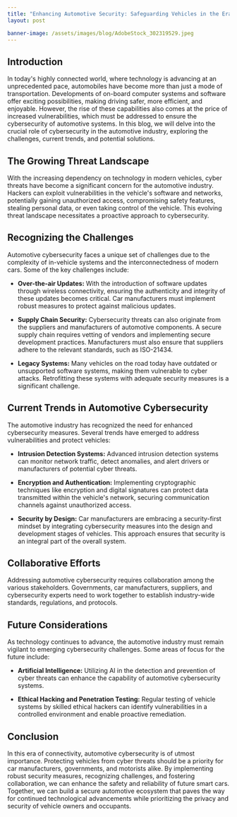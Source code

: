 ```yaml
---
title: "Enhancing Automotive Security: Safeguarding Vehicles in the Era of Connectivity"
layout: post

banner-image: /assets/images/blog/AdobeStock_302319529.jpeg
---
```


## Introduction

In today's highly connected world, where technology is advancing at an unprecedented pace, automobiles have become more than just a mode of transportation. Developments of on-board computer systems and software offer exciting possibilities, making driving safer, more efficient, and enjoyable. However, the rise of these capabilities also comes at the price of increased vulnerabilities, which must be addressed to ensure the cybersecurity of automotive systems. In this blog, we will delve into the crucial role of cybersecurity in the automotive industry, exploring the challenges, current trends, and potential solutions.

## The Growing Threat Landscape

With the increasing dependency on technology in modern vehicles, cyber threats have become a significant concern for the automotive industry. Hackers can exploit vulnerabilities in the vehicle's software and networks, potentially gaining unauthorized access, compromising safety features, stealing personal data, or even taking control of the vehicle. This evolving threat landscape necessitates a proactive approach to cybersecurity.

## Recognizing the Challenges

Automotive cybersecurity faces a unique set of challenges due to the complexity of in-vehicle systems and the interconnectedness of modern cars. Some of the key challenges include:

- **Over-the-air Updates:** With the introduction of software updates through wireless connectivity, ensuring the authenticity and integrity of these updates becomes critical. Car manufacturers must implement robust measures to protect against malicious updates.

- **Supply Chain Security:** Cybersecurity threats can also originate from the suppliers and manufacturers of automotive components. A secure supply chain requires vetting of vendors and implementing secure development practices. Manufacturers must also ensure that suppliers adhere to the relevant standards, such as ISO-21434.

- **Legacy Systems:** Many vehicles on the road today have outdated or unsupported software systems, making them vulnerable to cyber attacks. Retrofitting these systems with adequate security measures is a significant challenge.

## Current Trends in Automotive Cybersecurity

The automotive industry has recognized the need for enhanced cybersecurity measures. Several trends have emerged to address vulnerabilities and protect vehicles:

- **Intrusion Detection Systems:** Advanced intrusion detection systems can monitor network traffic, detect anomalies, and alert drivers or manufacturers of potential cyber threats.

- **Encryption and Authentication:** Implementing cryptographic techniques like encryption and digital signatures can protect data transmitted within the vehicle's network, securing communication channels against unauthorized access.

- **Security by Design:** Car manufacturers are embracing a security-first mindset by integrating cybersecurity measures into the design and development stages of vehicles. This approach ensures that security is an integral part of the overall system.

## Collaborative Efforts

Addressing automotive cybersecurity requires collaboration among the various stakeholders. Governments, car manufacturers, suppliers, and cybersecurity experts need to work together to establish industry-wide standards, regulations, and protocols.

## Future Considerations

As technology continues to advance, the automotive industry must remain vigilant to emerging cybersecurity challenges. Some areas of focus for the future include:

- **Artificial Intelligence:** Utilizing AI in the detection and prevention of cyber threats can enhance the capability of automotive cybersecurity systems.

- **Ethical Hacking and Penetration Testing:** Regular testing of vehicle systems by skilled ethical hackers can identify vulnerabilities in a controlled environment and enable proactive remediation.

## Conclusion

In this era of connectivity, automotive cybersecurity is of utmost importance. Protecting vehicles from cyber threats should be a priority for car manufacturers, governments, and motorists alike. By implementing robust security measures, recognizing challenges, and fostering collaboration, we can enhance the safety and reliability of future smart cars. Together, we can build a secure automotive ecosystem that paves the way for continued technological advancements while prioritizing the privacy and security of vehicle owners and occupants.
